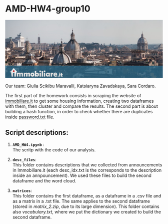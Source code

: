 # AMD-HW4-group10
![Screenshot](immobiliare.png)

Our team: Giulia Scikibu Maravalli, Katsiaryna Zavadskaya, Sara Cordaro.

The first part of the homework consists in scraping the website of [immobiliare.it](https://www.immobiliare.it/vendita-case/roma/?criterio=rilevanza&pag=1) to get some housing information, creating two dataframes with them, then cluster and compare the results. The second part is about building a hash function, in order to check whether there are duplicates inside [password.txt](https://drive.google.com/file/d/1wTmOU-yqk4qdQYg42AquhzgpNGrRA96d/view) file.

## Script descriptions:
1. **`AMD_HW4.ipynb`** :  
  The scritp with the code of our analysis.
  
2. **`desc_files`**:  
  This folder contains descriptions that we collected from announcements in Immobiliare.it (each desc_idx.txt is the           corresponds to the description inside an annpouncement). We used these files to build the second dataframe and the word cloud.

3.  **`matrices`**:  
This folder contains the first dataframe, as a dataframe in a .csv file and as a matrix in a .txt file. The same applies to the second dataframe (stored in *matrix_2.zip*, due to its large dimension). This folder contains also *vocabulary.txt*, where we put the dictionary we created to build the second dataframe.
